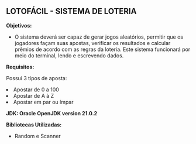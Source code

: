 ## LOTOFÁCIL - SISTEMA DE LOTERIA

<b>Objetivos:</b>

- O sistema deverá ser capaz de gerar jogos aleatórios, permitir que os jogadores façam
suas apostas, verificar os resultados e calcular prêmios de acordo com as regras da loteria. Este
sistema funcionará por meio do terminal, lendo e escrevendo dados.

<b>Requisitos:</b>

Possui 3 tipos de aposta:
<li>Apostar de 0 a 100</li>
<li>Apostar de A à Z</li>
<li>Apostar em par ou ímpar</li>


<b>JDK: Oracle OpenJDK version 21.0.2</b>

<b>Bibliotecas Utilizadas: </b>

- Random e Scanner
